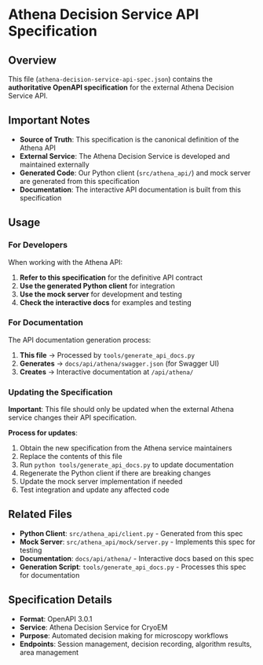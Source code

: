 # Athena Decision Service API Specification

## Overview

This file (`athena-decision-service-api-spec.json`) contains the **authoritative OpenAPI specification** for the external Athena Decision Service API.

## Important Notes

- **Source of Truth**: This specification is the canonical definition of the Athena API
- **External Service**: The Athena Decision Service is developed and maintained externally
- **Generated Code**: Our Python client (`src/athena_api/`) and mock server are generated from this specification
- **Documentation**: The interactive API documentation is built from this specification

## Usage

### For Developers

When working with the Athena API:

1. **Refer to this specification** for the definitive API contract
2. **Use the generated Python client** for integration
3. **Use the mock server** for development and testing
4. **Check the interactive docs** for examples and testing

### For Documentation

The API documentation generation process:

1. **This file** → Processed by `tools/generate_api_docs.py`
2. **Generates** → `docs/api/athena/swagger.json` (for Swagger UI)
3. **Creates** → Interactive documentation at `/api/athena/`

### Updating the Specification

**Important**: This file should only be updated when the external Athena service changes their API specification.

**Process for updates**:
1. Obtain the new specification from the Athena service maintainers
2. Replace the contents of this file
3. Run `python tools/generate_api_docs.py` to update documentation
4. Regenerate the Python client if there are breaking changes
5. Update the mock server implementation if needed
6. Test integration and update any affected code

## Related Files

- **Python Client**: `src/athena_api/client.py` - Generated from this spec
- **Mock Server**: `src/athena_api/mock/server.py` - Implements this spec for testing
- **Documentation**: `docs/api/athena/` - Interactive docs based on this spec
- **Generation Script**: `tools/generate_api_docs.py` - Processes this spec for documentation

## Specification Details

- **Format**: OpenAPI 3.0.1
- **Service**: Athena Decision Service for CryoEM
- **Purpose**: Automated decision making for microscopy workflows
- **Endpoints**: Session management, decision recording, algorithm results, area management
